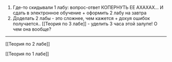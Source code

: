 1. Где-то скидывали 1 лабу: вопрос-ответ
КОПЕРНУТЬ ЕЕ АХАХАХ... И сдать в электронное обучение + оформить 2 лабу на завтра
2. Доделать 2 лабы - это сложнее, чем кажется + дохуя ошибок получается..
[[Теория по 3 лабе]] - уделить 3 часа этой залупе! О чем она вообще?
--------------------------------------------------------------------------------------------
[[Теория по 2 лабе]] 

[[Теория по 1 лабе]] 
